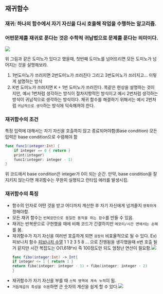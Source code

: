## 재귀함수

### 재귀: 하나의 함수에서 자기 자신을 다시 호출해 작업을 수행하는 알고리즘.

### 어떤문제를 재귀로 푼다는 것은 수학적 귀납법으로 문제를 푼다는 의미이다.

![](https://images.velog.io/images/seob9999/post/ba502c14-4d8f-4a56-be57-c24ec6be98db/%E1%84%89%E1%85%B3%E1%84%8F%E1%85%B3%E1%84%85%E1%85%B5%E1%86%AB%E1%84%89%E1%85%A3%E1%86%BA%202022-03-27%20%E1%84%8B%E1%85%A9%E1%84%92%E1%85%AE%208.22.02.png)

위 그림과 같은 도미노가 있다고 했을때, 첫번째 도미노를 넘어뜨리면 모든 도미노가 넘어지는 것을 설명해보라.
1. 1번도미노가 쓰러지면 2번도미노가 쓰러진다 그리고 3번도미노가 쓰러지고... 이렇게 설명하는 방식
2. K번 도미노가 쓰러지면 K + 1번 도미노가 쓰러진다.
똑같은 현상을 설명하는 것이지만, 예시 1번처럼 생각하는 방식이 절차지향적인 방식이고 예시 2번처럼 생각하는 방식이 귀납적으로 생각하는 방식이다.
재귀 함수를 해결하기 위해서는 예시 2번처럼 `귀납적으로 생각`하는 방식에 익숙해져야 한다.

### 재귀함수의 조건

특정 입력에 대해서는 자기 자신을 호출하지 않고 종료되어야함(Base condition)
모든 입력은 base condition으로 수렴해야 함
~~~swift
func func1(integer:Int) {
    if integer == 0 { return }
    print(integer)
    func1(integer: integer - 1)
}
~~~
위 코드에서 base condition은 integer가 0이 되는 순간.
만약, base condition을 잘 지키지 않는다면 재귀함수는 무한히 실행되고 런타임 에러를 발생시킴.

### 재귀함수의 특징
- 함수의 인자로 어떤 것을 받고 어디까지 계산한 후 자기 자신에게 넘겨줄지 `명확하게` 정해야함.
- 모든 재귀 함수는 `반복문만으로 동일한 동작을 하는 함수`를 만들 수 있음.
- 재귀는 반복문으로 구현했을 때에 비해 코드가 간결하지만 `메모리/시간 면에서는 손해`를 봄.
- 재귀함수가 자기 자신을 여러번 호출하게 되면 `굉장히` 비효율적으로 될 수 있다. Ex)피보나치 함수
    [피보나치 수열](https://ko.wikipedia.org/wiki/%ED%94%BC%EB%B3%B4%EB%82%98%EC%B9%98_%EC%88%98) 1 1 2 3 5 8 ... 으로 진행됨을 생각했을때 n번 호출 될거 같지만 시간 복잡도는 O(1.618^n)
    즉 100정도만 되도 엄청난 연산이 필요함.![](https://images.velog.io/images/seob9999/post/4635eac6-bf4d-4e79-96ea-eae83ba2aefb/%E1%84%89%E1%85%B3%E1%84%8F%E1%85%B3%E1%84%85%E1%85%B5%E1%86%AB%E1%84%89%E1%85%A3%E1%86%BA%202022-03-27%20%E1%84%8B%E1%85%A9%E1%84%92%E1%85%AE%208.42.36.png)
    ~~~swift
    func fibo(integer:Int) -> Int{
    if integer <= 1 { return 1 }
    return fibo(integer: integer - 1) + fibo(integer: integer - 2)
    }
    ~~~
 - 재귀함수가 자기 자신을 부를 때 `스택 영역에 계속 누적`이 됨. 
 - `거듭제곱의 특성을 이용`하면 큰 숫자의 계산을 쉽게 할 수 있다.![](https://images.velog.io/images/seob9999/post/55756920-0a2c-427c-b847-cd5c8dbc8b4c/%E1%84%89%E1%85%B3%E1%84%8F%E1%85%B3%E1%84%85%E1%85%B5%E1%86%AB%E1%84%89%E1%85%A3%E1%86%BA%202022-03-27%20%E1%84%8B%E1%85%A9%E1%84%92%E1%85%AE%208.58.08.png)




